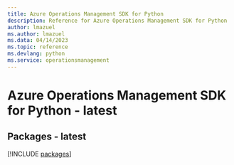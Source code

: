 ```yaml
---
title: Azure Operations Management SDK for Python
description: Reference for Azure Operations Management SDK for Python
author: lmazuel
ms.author: lmazuel
ms.data: 04/14/2023
ms.topic: reference
ms.devlang: python
ms.service: operationsmanagement
---
```

# Azure Operations Management SDK for Python - latest
## Packages - latest
[!INCLUDE [packages](operations-management-index.md)]